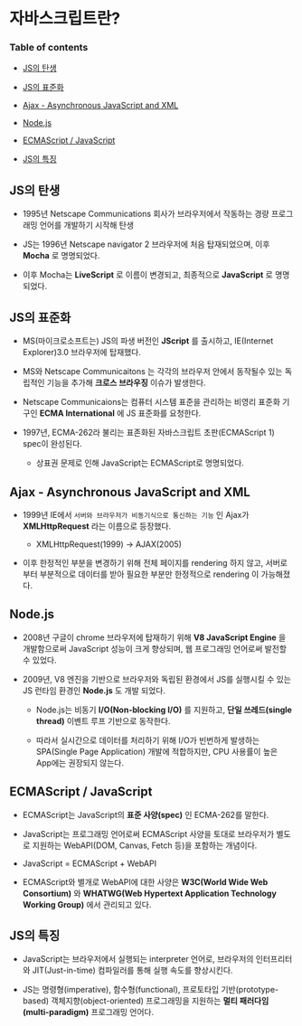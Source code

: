 # 자바스크립트란?

### Table of contents

- [JS의 탄생](#js의-탄생)

- [JS의 표준화](#js의-표준화)

- [Ajax - Asynchronous JavaScript and XML](#ajax---asynchronous-javascript-and-xml)

- [Node.js](#nodejs)

- [ECMAScript / JavaScript](#ecmascript--javascript)

- [JS의 특징](#js의-특징)

## JS의 탄생

- 1995년 Netscape Communications 회사가 브라우저에서 작동하는 경량 프로그래밍 언어를 개발하기 시작해 탄생

- JS는 1996년 Netscape navigator 2 브라우저에 처음 탑재되었으며, 이후 **Mocha** 로 명명되었다.

- 이후 Mocha는 **LiveScript** 로 이름이 변경되고, 최종적으로 **JavaScript** 로 명명되었다.

## JS의 표준화

- MS(마이크로소프트는) JS의 파생 버전인 **JScript** 를 출시하고, IE(Internet Explorer)3.0 브라우저에 탑재했다.

- MS와 Netscape Communicaitons 는 각각의 브라우저 안에서 동작될수 있는 독립적인 기능을 추가해 **크로스 브라우징** 이슈가 발생한다.

- Netscape Communicaions는 컴퓨터 시스템 표준을 관리하는 비영리 표준화 기구인 **ECMA International** 에 JS 표준화를 요청한다.

- 1997년, ECMA-262라 불리는 표존화된 자바스크립트 초판(ECMAScript 1) spec이 완성된다.

  - 상표권 문제로 인해 JavaScript는 ECMAScript로 명명되었다.

## Ajax - Asynchronous JavaScript and XML

- 1999년 IE에서 `서버와 브라우저가 비동기식으로 통신하는 기능` 인 Ajax가 **XMLHttpRequest** 라는 이름으로 등장했다.

  - XMLHttpRequest(1999) &rarr; AJAX(2005)

- 이후 한정적인 부분을 변경하기 위해 전체 페이지를 rendering 하지 않고, 서버로부터 부분적으로 데이터를 받아 필요한 부분만 한정적으로 rendering 이 가능해졌다.

## Node.js

- 2008년 구글이 chrome 브라우저에 탑재하기 위해 **V8 JavaScript Engine** 을 개발함으로써 JavaScript 성능이 크게 향상되며, 웹 프로그래밍 언어로써 발전할 수 있었다.

- 2009년, V8 엔진을 기반으로 브라우저와 독립된 환경에서 JS를 실행시킬 수 있는 JS 런타임 환경인 **Node.js** 도 개발 되었다.

  - Node.js는 비동기 **I/O(Non-blocking I/O)** 를 지원하고, **단일 쓰레드(single thread)** 이벤트 루프 기반으로 동작한다.

  - 따라서 실시간으로 데이터를 처리하기 위해 I/O가 빈번하게 발생하는 SPA(Single Page Application) 개발에 적합하지만, CPU 사용률이 높은 App에는 권장되지 않는다.

## ECMAScript / JavaScript

- ECMAScript는 JavaScript의 **표준 사양(spec)** 인 ECMA-262를 말한다.

- JavaScript는 프로그래밍 언어로써 ECMAScript 사양을 토대로 브라우저가 별도로 지원하는 WebAPI(DOM, Canvas, Fetch 등)을 포함하는 개념이다.

- JavaScript = ECMAScript + WebAPI

- ECMAScript와 별개로 WebAPI에 대한 사양은 **W3C(World Wide Web Consortium)** 와 **WHATWG(Web Hypertext Application Technology Working Group)** 에서 관리되고 있다.

## JS의 특징

- JavaScript는 브라우저에서 실행되는 interpreter 언어로, 브라우저의 인터프리터와 JIT(Just-in-time) 컴파일러를 통해 실행 속도를 향상시킨다.

- JS는 명령형(imperative), 함수형(functional), 프로토타입 기반(prototype-based) 객체지향(object-oriented) 프로그래밍을 지원하는 **멀티 패러다임(multi-paradigm)** 프로그래밍 언어다.
